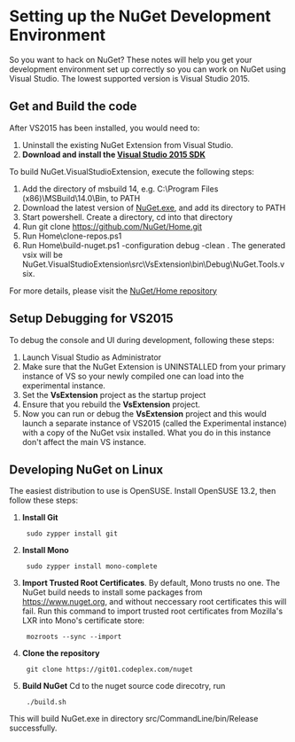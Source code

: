 # Setting up the NuGet Development Environment
So you want to hack on NuGet? These notes will help you get your development environment 
set up correctly so you can work on NuGet using Visual Studio. The lowest supported 
version is Visual Studio 2015. 

## Get and Build the code
After VS2015 has been installed, you would need to:

1. Uninstall the existing NuGet Extension from Visual Studio.
1. **Download and install the <a href="http://www.microsoft.com/en-us/download/details.aspx?id=44932">Visual Studio 2015 SDK</a>**
    
To build NuGet.VisualStudioExtension, execute the following steps:

1. Add the directory of msbuild 14, e.g. C:\Program Files (x86)\MSBuild\14.0\Bin, to PATH
1. Download the latest version of [NuGet.exe](https://www.nuget.org/nuget.exe), and add its directory to PATH
1. Start powershell. Create a directory, cd into that directory
1. Run  git clone https://github.com/NuGet/Home.git 
1. Run  Home\clone-repos.ps1 
1. Run  Home\build-nuget.ps1 -configuration debug -clean . The generated vsix will be                 NuGet.VisualStudioExtension\src\VsExtension\bin\Debug\NuGet.Tools.vsix.

For more details, please visit the [NuGet/Home repository](https://github.com/NuGet/Home/blob/master/README.md)


## Setup Debugging for VS2015
To debug the console and UI during development, following these steps:

1. Launch Visual Studio as Administrator 
1. Make sure that the NuGet Extension is UNINSTALLED from your primary instance of VS so your newly compiled one can load into the experimental instance.
1. Set the **VsExtension** project as the startup project 
1. Ensure that you rebuild the **VsExtension** project. 
1. Now you can run or debug the **VsExtension** project and this would launch a separate instance of VS2015 (called the Experimental instance) 
with a copy of the NuGet vsix installed. What you do in this instance don't affect the main VS instance. 

## Developing NuGet on Linux
The easiest distribution to use is OpenSUSE. Install OpenSUSE 13.2, then follow these steps:

1. **Install Git**

        sudo zypper install git
1. **Install Mono**

        sudo zypper install mono-complete
1. **Import Trusted Root Certificates**. By default, Mono trusts no one. 
The NuGet build needs to install some packages from https://www.nuget.org, 
and without neccessary root certificates this will fail. Run
this command to import trusted root certificates from Mozilla's LXR into 
Mono's certificate store:

        mozroots --sync --import
1. **Clone the repository** 

        git clone https://git01.codeplex.com/nuget

1. **Build NuGet**
Cd to the nuget source code direcotry, run

        ./build.sh
This will build NuGet.exe in directory src/CommandLine/bin/Release successfully.
